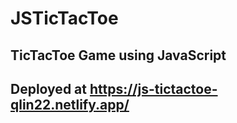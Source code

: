 # JSTicTacToe
## TicTacToe Game using JavaScript
## Deployed at https://js-tictactoe-qlin22.netlify.app/
